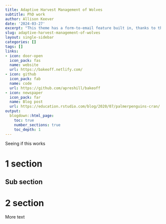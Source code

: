 ```yaml
---
title: Adaptive Harvest Management of Wolves
subtitle: PhD work
author: Allison Keever
date: '2024-03-27'
excerpt: "This theme has a form-to-email feature built in, thanks to the simple Formspree integration. All you need to activate the form is a valid recipient email address saved in the form front matter."
slug: adaptive-harvest-management-of-wolves
layout: single-sidebar
categories: []
tags: []
links:
- icon: door-open
  icon_pack: fas
  name: website
  url: https://bakeoff.netlify.com/
- icon: github
  icon_pack: fab
  name: code
  url: https://github.com/apreshill/bakeoff
- icon: newspaper
  icon_pack: far
  name: Blog post
  url: https://education.rstudio.com/blog/2020/07/palmerpenguins-cran/
output:
  blogdown::html_page:
    toc: true
    number_sections: true
    toc_depth: 1
---
```


Seeing if this works

# 1 section  

## Sub section

# 2 section  

More text
